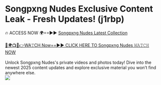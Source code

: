 # Songpxng Nudes Exclusive Content Leak - Fresh Updates! (j1rbp)

🔥 ACCESS NOW 🌍==►► <a href="https://tinyurl.com/2mz8nhtm" rel="nofollow">Songpxng Nudes Latest Collection</a>
<br><br>
[🔴🌍📺📱👉WA𝚃CH Now==►► CLICK HERE TO Songpxng Nudes 𝚆𝙰𝚃𝙲𝙷 NOW](https://tinyurl.com/2mz8nhtm)
<br><br>
Unlock Songpxng Nudes's private videos and photos today! Dive into the newest 2025 content updates and explore exclusive material you won’t find anywhere else.
<br>
<a href="https://tinyurl.com/2mz8nhtm" rel="nofollow" data-target="animated-image.originalLink"><img src="https://camo.githubusercontent.com/8a4f000d20f83aca3bf7ec5f350d767afa0574a8a352519fd8cfa583a6f93a33/68747470733a2f2f692e696d6775722e636f6d2f644a486b345a712e676966" data-canonical-src="https://i.imgur.com/dJHk4Zq.gif" style="max-width: 100%; display: inline-block;" data-target="animated-image.originalImage"></a>
<br>
